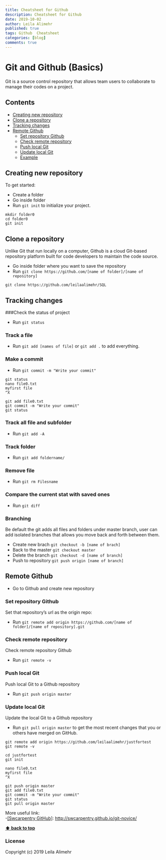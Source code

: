 ```yaml
---
title: Cheatsheet for Github   
description: Cheatsheet for Github
date: 2019-10-02
author: Leila Alimehr
published: true
tags: Github  Cheatsheet
categories: [blog]
comments: true
---
```


#  Git and Github  (Basics)
Git is a source control repository that allows team users to collaborate to manage their codes on a project.

## Contents
- [Creating new repository](#Creating-new-repository)
- [Clone a repository](#clone-a-repository)
- [Tracking changes](#tracking-changes)
- [Remote Github](#remote-github)
  - [Set repository Github](#Set-repository-Github)
  - [Check remote repository](#check-remote-repository)
  - [Push local Git](#push-local-git)
  - [Update local Git](#update-local-Git)
  - [Example](#example)
  
## Creating new repository
To get started:
- Create a folder
- Go inside folder
- Run `git init`  to initialize your project.  
```
mkdir folder0
cd folder0
git init
```

##  Clone a repository
Unlike Git that run locally on a computer, Github is a cloud Git-based repository platform built for code developers to maintain the code source.  

- Go inside folder where you want to  save the  repository
- Run  `git clone https://github.com/[name of folder]/[name of repository]`


```
git clone https://github.com/leilaalimehr/SQL
```

## Tracking changes
###Check the status of project
- Run  `git status`

### Track a file
- Run  `git add [names of file]` or  `git add .` to add everything.
### Make a commit
- Run  `git commit -m "Write your commit"`

```
git status
nano file0.txt
myfirst file
^X

git add file0.txt
git commit -m "Write your commit"
git status
```

### Track all file and subfolder
- Run  `git add -A`
### Track folder
- Run  `git add foldername/`
### Remove file
- Run  `git rm Filesname`

### Compare the current stat with saved ones
- Run  `git diff`

### Branching
Be default the git adds all files and folders under master branch, user can add isolated branches that allows you move back and forth between them.  

- Create new brach `git checkout -b [name of brach]`
- Back to the master `git checkout master`
- Delete the branch `git checkout -d [name of branch]`
- Push to repository `git push origin [name of branch] `

## Remote Github
- Go to Github and create new repository

### Set repository Github
Set that repository’s url as the origin repo:
- Run  `git remote add origin https://github.com/[name of folder]/[name of repository].git`

### Check remote repository 
Check remote repository Github
- Run  `git remote -v`

### Push local Git 
Push local Git to a Github repository
- Run  `git push origin master`

### Update local Git
Update the local Git to a Github repository
- Run  `git pull origin master` to get the most recent changes that you or others have merged on GitHub.

```
git remote add origin https://github.com/leilaalimehr/justfortest
git remote -v

cd justfortest
git init

nano file0.txt
myfirst file
^X

git push origin master
git add file0.txt
git commit -m "Write your commit"
git status
git pull origin master
```

More useful link:<br>
-[[Swcarpentry GitHub]](http://swcarpentry.github.io/git-novice/): http://swcarpentry.github.io/git-novice/

**[⬆ back to top](#contents)**

### License
Copyright (c) 2019 Leila Alimehr
